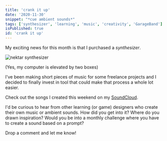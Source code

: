 ```yaml
---
title: 'crank it up'
date: '2020-11-30'
snippet: "*cue ambient sounds*"
tags: ['synthesizer', 'learning', 'music', 'creativity', 'GarageBand']
isPublished: true
id: 'crank it up'
---
```


My exciting news for this month is that I purchased a *synthesizer*. 

![nektar synthesizer](/images/synth.jpg)

(Yes, my computer is elevated by two boxes)

I've been making short pieces of music for some freelance projects and I decided to finally invest in tool that could make that process a whole lot easier. 

Check out the songs I created this weekend on my [SoundCloud](https://soundcloud.com/lars-mackenzie). 

I'd be curious to hear from other learning (or game) designers who create their own music or ambient sounds. How did you get into it? Where do you drawn inspiration? Would you be into a monthly challenge where you have to create a sound based on a prompt? 

Drop a comment and let me know!



